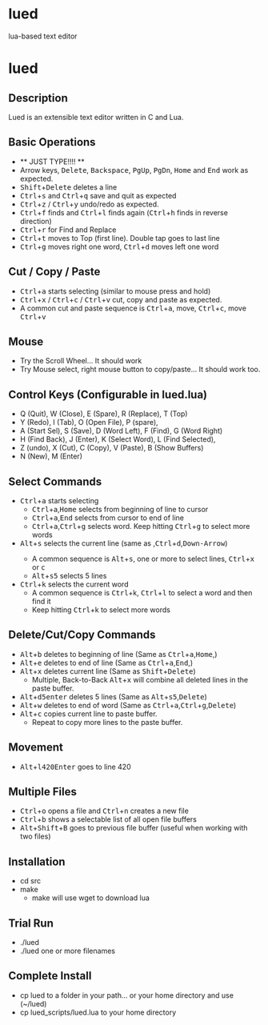 # lued
lua-based text editor

lued
====

Description
-----------
Lued is an extensible text editor written in C and Lua.


Basic Operations
----------------
* ** JUST TYPE!!!! **
* Arrow keys, <kbd>Delete</kbd>, <kbd>Backspace</kbd>, <kbd>PgUp</kbd>, <kbd>PgDn</kbd>, <kbd>Home</kbd> and <kbd>End</kbd> work as expected.
* <kbd>Shift</kbd>+<kbd>Delete</kbd> deletes a line
* <kbd>Ctrl</kbd>+<kbd>s</kbd> and <kbd>Ctrl</kbd>+<kbd>q</kbd> save and quit as expected
* <kbd>Ctrl</kbd>+<kbd>z</kbd> / <kbd>Ctrl</kbd>+<kbd>y</kbd> undo/redo as expected.
* <kbd>Ctrl</kbd>+<kbd>f</kbd> finds and <kbd>Ctrl</kbd>+<kbd>l</kbd> finds again (<kbd>Ctrl</kbd>+<kbd>h</kbd> finds in reverse direction)
* <kbd>Ctrl</kbd>+<kbd>r</kbd> for Find and Replace
* <kbd>Ctrl</kbd>+<kbd>t</kbd> moves to Top (first line). Double tap goes to last line
* <kbd>Ctrl</kbd>+<kbd>g</kbd> moves right one word, <kbd>Ctrl</kbd>+<kbd>d</kbd> moves left one word

Cut / Copy / Paste
------------------
* <kbd>Ctrl</kbd>+<kbd>a</kbd> starts selecting (similar to mouse press and hold)
* <kbd>Ctrl</kbd>+<kbd>x</kbd> / <kbd>Ctrl</kbd>+<kbd>c</kbd> / <kbd>Ctrl</kbd>+<kbd>v</kbd> cut, copy and paste as expected.
* A common cut and paste sequence is <kbd>Ctrl</kbd>+<kbd>a</kbd>, move, <kbd>Ctrl</kbd>+<kbd>c</kbd>, move <kbd>Ctrl</kbd>+<kbd>v</kbd>

Mouse
-----
* Try the Scroll Wheel... It should work
* Try Mouse select, right mouse button to copy/paste... It should work too.

Control Keys (Configurable in lued.lua)
---------------------------------------
* Q (Quit),      W (Close),  E (Spare),       R (Replace),      T (Top)
* Y (Redo),      I (Tab),    O (Open File),   P (spare),
* A (Start Sel), S (Save),   D (Word Left),   F (Find),         G (Word Right)
* H (Find Back), J (Enter),  K (Select Word), L (Find Selected),
* Z (undo),      X (Cut),    C (Copy),        V (Paste),        B (Show Buffers)
* N (New),       M (Enter)

Select Commands
---------------
* <kbd>Ctrl</kbd>+<kbd>a</kbd> starts selecting
  *  <kbd>Ctrl</kbd>+a,<kbd>Home</kbd> selects from beginning of line to cursor
  *  <kbd>Ctrl</kbd>+<kbd>a</kbd>,<kbd>End</kbd> selects from cursor to end of line
  *  <kbd>Ctrl</kbd>+<kbd>a</kbd>,<kbd>Ctrl</kbd>+<kbd>g</kbd> selects word. Keep hitting <kbd>Ctrl</kbd>+<kbd>g</kbd> to select more words
* <kbd>Alt</kbd>+<kbd>s</kbd><Enter> selects the current line (same as <Home>,<kbd>Ctrl</kbd>+<kbd>d</kbd>,<kbd>Down-Arrow</kbd>)
  *  A common sequence is <kbd>Alt</kbd>+<kbd>s</kbd>, one or more <Enter> to select lines, <kbd>Ctrl</kbd>+<kbd>x</kbd> or <kbd>c</kbd>
  *  <kbd>Alt</kbd>+<kbd>s5</kbd> selects 5 lines
* <kbd>Ctrl</kbd>+<kbd>k</kbd> selects the current word
  *  A common sequence is <kbd>Ctrl</kbd>+k, <kbd>Ctrl</kbd>+<kbd>l</kbd> to select a word and then find it
  *  Keep hitting <kbd>Ctrl</kbd>+k to select more words

Delete/Cut/Copy Commands
------------------------
* <kbd>Alt</kbd>+<kbd>b</kbd> deletes to beginning of line (Same as <kbd>Ctrl</kbd>+<kbd>a</kbd>,<kbd>Home</kbd>,<Delete>)
* <kbd>Alt</kbd>+<kbd>e</kbd> deletes to end of line (Same as <kbd>Ctrl</kbd>+<kbd>a</kbd>,<kbd>End</kbd>,<Delete>)
* <kbd>Alt</kbd>+<kbd>x</kbd> deletes current line  (Same as <kbd>Shift</kbd>+<kbd>Delete</kbd>)
  * Multiple, Back-to-Back <kbd>Alt</kbd>+<kbd>x</kbd> will combine all deleted lines in the paste buffer.
* <kbd>Alt</kbd>+<kbd>d5</kbd><kbd>enter</kbd> deletes 5 lines   (Same as <kbd>Alt</kbd>+<kbd>s5</kbd>,<kbd>Delete</kbd>)
* <kbd>Alt</kbd>+<kbd>w</kbd> deletes to end of word    (Same as <kbd>Ctrl</kbd>+<kbd>a</kbd>,<kbd>Ctrl</kbd>+<kbd>g</kbd>,<kbd>Delete</kbd>)
* <kbd>Alt</kbd>+<kbd>c</kbd> copies current line to paste buffer. 
  * Repeat to copy more lines to the paste buffer.

Movement
--------
* <kbd>Alt</kbd>+<kbd>l420</kbd><kbd>Enter</kbd> goes to line 420

Multiple Files
--------------
* <kbd>Ctrl</kbd>+<kbd>o</kbd> opens a file and <kbd>Ctrl</kbd>+<kbd>n</kbd> creates a new file
* <kbd>Ctrl</kbd>+<kbd>b</kbd> shows a selectable list of all open file buffers
* <kbd>Alt</kbd>+<kbd>Shift</kbd>+<kbd>B</kbd> goes to previous file buffer (useful when working with two files)

Installation
------------
* cd src
* make
  * make will use wget to download lua

Trial Run
---------
* ./lued
* ./lued one or more filenames

Complete Install
----------------
* cp lued to a folder in your path... or your home directory and use (~/lued)
* cp lued_scripts/lued.lua to your home directory

